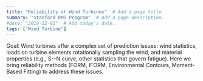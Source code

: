 ```yaml
---
title: "Reliability of Wind Turbines"  # Add a page title.
summary: "Stanford RMS Program"  # Add a page description.
#date: "2019-12-01"  # Add today's date.
tags: ["Wind Turbine"]
---
```

Goal: Wind turbines offer a complex set of prediction issues: wind statistics, loads on turbine elements rotationally sampling the wind, and material properties (e.g., S--N curve, other statistics that govern fatigue). Here we bring reliability methods (FORM, IFORM, Environmental Contours, Moment-Based Fitting) to address these issues.